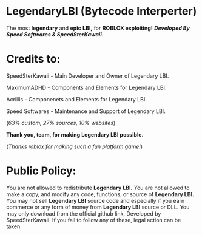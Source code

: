 # LegendaryLBI (Bytecode Interperter)

The most **legendary** and **epic** **LBI,** for **ROBLOX exploiting!** ***Developed By Speed Softwares & SpeedSterKawaii.***

# Credits to:
SpeedSterKawaii - Main Developer and Owner of Legendary LBI.

MaximumADHD - Components and Elements for Legendary LBI.

Acrillis - Componenets and Elements for Legendary LBI.

Speed Softwares - Maintenance and Support of Legendary LBI.

(_63% custom, 27% sources, 10% websites_)

**Thank you, team, for making Legendary LBI possible.**

(*Thanks roblox for making such a fun platform game!*)

# Public Policy:
You are not allowed to redistribute **Legendary LBI.** You are not allowed to make a copy, and modify any code, functions, or source of **Legendary LBI.** You may not sell **Legendary LBI** source code and especially if you earn commerce or any form of money from **Legendary LBI** source or DLL. You may only download from the official github link, Developed by SpeedSterKawaii. If you fail to follow any of these, legal action can be taken.
